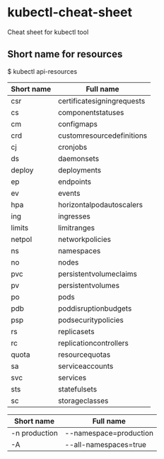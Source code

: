 # kubectl-cheat-sheet
Cheat sheet for kubectl tool

## Short name for resources

$ kubectl api-resources

| Short name           | Full name                    |
| -------------------- | ---------------------------- |
|  csr                 |  certificatesigningrequests  |
|  cs                  |  componentstatuses           |
|  cm                  |  configmaps                  |
|  crd                 |  customresourcedefinitions   |
|  cj                  |  cronjobs                    |
|  ds                  |  daemonsets                  |
|  deploy              |  deployments                 |
|  ep                  |  endpoints                   |
|  ev                  |  events                      |
|  hpa                 |  horizontalpodautoscalers    |
|  ing                 |  ingresses                   |
|  limits              |  limitranges                 |
|  netpol              |  networkpolicies             |
|  ns                  |  namespaces                  |
|  no                  |  nodes                       |
|  pvc                 |  persistentvolumeclaims      |
|  pv                  |  persistentvolumes           |
|  po                  |  pods                        |
|  pdb                 |  poddisruptionbudgets        |
|  psp                 |  podsecuritypolicies         |
|  rs                  |  replicasets                 |
|  rc                  |  replicationcontrollers      |
|  quota               |  resourcequotas              |
|  sa                  |  serviceaccounts             |
|  svc                 |  services                    |
|  sts                 |  statefulsets                |
|  sc                  |  storageclasses              |


| Short name       | Full name                 |
| ---------------- | ------------------------- |
|  -n production   |  --namespace=production   |
|  -A              |  --all-namespaces=true    |
